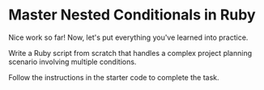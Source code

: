 # Master Nested Conditionals in Ruby

Nice work so far! Now, let's put everything you've learned into practice.

Write a Ruby script from scratch that handles a complex project planning scenario involving multiple conditions.

Follow the instructions in the starter code to complete the task.